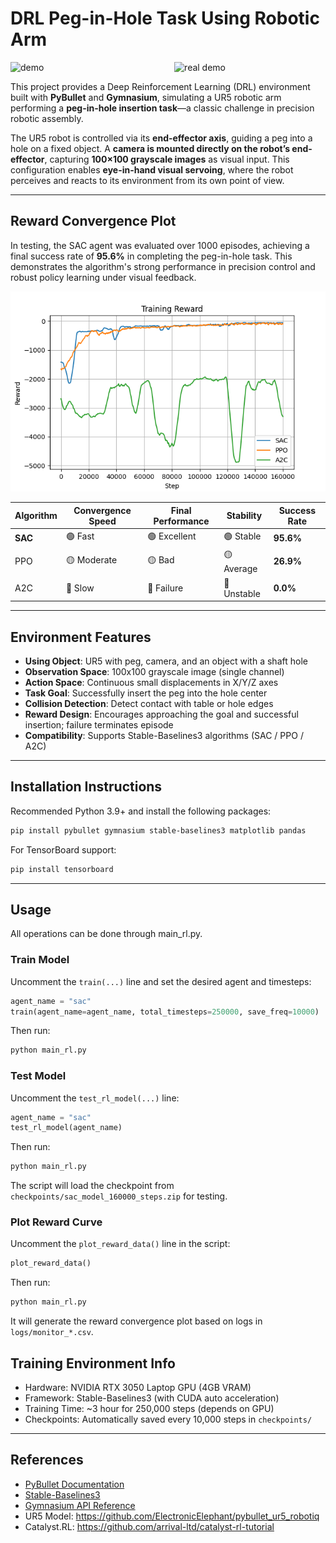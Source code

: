 # DRL Peg-in-Hole Task Using Robotic Arm

<div style="display: flex; justify-content: space-between; align-items: center;">
  <img src="./images/demo.gif" alt="demo" style="width: 48%;">
  <img src="./images/real_drl_ur.gif" alt="real demo" style="width: 48%;">
</div>

This project provides a Deep Reinforcement Learning (DRL) environment built with **PyBullet** and **Gymnasium**, simulating a UR5 robotic arm performing a **peg-in-hole insertion task**—a classic challenge in precision robotic assembly.

The UR5 robot is controlled via its **end-effector axis**, guiding a peg into a hole on a fixed object. A **camera is mounted directly on the robot’s end-effector**, capturing **100×100 grayscale images** as visual input. This configuration enables **eye-in-hand visual servoing**, where the robot perceives and reacts to its environment from its own point of view.


---

## Reward Convergence Plot
In testing, the SAC agent was evaluated over 1000 episodes, achieving a final success rate of **95.6%** in completing the peg-in-hole task. This demonstrates the algorithm's strong performance in precision control and robust policy learning under visual feedback.

<p align="center">
  <img src="./images/reward_comparison.png" alt="reward_comparison graph" />
</p>

<div align="center">

<table>
  <thead>
    <tr>
      <th>Algorithm</th>
      <th>Convergence Speed</th>
      <th>Final Performance</th>
      <th>Stability</th>
      <th>Success Rate</th>
    </tr>
  </thead>
  <tbody>
    <tr>
      <td><strong>SAC</strong></td>
      <td>🟢 Fast</td>
      <td>🟢 Excellent</td>
      <td>🟢 Stable</td>
      <td><strong>95.6%</strong></td>
    </tr>
    <tr>
      <td>PPO</td>
      <td>🟡 Moderate</td>
      <td>🟡 Bad</td>
      <td>🟡 Average</td>
      <td><strong>26.9%</strong></td>
    </tr>
    <tr>
      <td>A2C</td>
      <td>🔴 Slow</td>
      <td>🔴 Failure</td>
      <td>🔴 Unstable</td>
      <td><strong>0.0%</strong></td>
    </tr>
  </tbody>
</table>

</div>

---

## Environment Features

- **Using Object**: UR5 with peg, camera, and an object with a shaft hole 
- **Observation Space**: 100x100 grayscale image (single channel)
- **Action Space**: Continuous small displacements in X/Y/Z axes
- **Task Goal**: Successfully insert the peg into the hole center
- **Collision Detection**: Detect contact with table or hole edges
- **Reward Design**: Encourages approaching the goal and successful insertion; failure terminates episode
- **Compatibility**: Supports Stable-Baselines3 algorithms (SAC / PPO / A2C)

---

## Installation Instructions

Recommended Python 3.9+ and install the following packages:

```bash
pip install pybullet gymnasium stable-baselines3 matplotlib pandas
```

For TensorBoard support:

```bash
pip install tensorboard
```

---

## Usage

All operations can be done through main_rl.py.


### Train Model

Uncomment the `train(...)` line and set the desired agent and timesteps:

```python
agent_name = "sac"
train(agent_name=agent_name, total_timesteps=250000, save_freq=10000)
```

Then run:

```bash
python main_rl.py
```

### Test Model

Uncomment the `test_rl_model(...)` line:

```python
agent_name = "sac"
test_rl_model(agent_name)
```

Then run:

```bash
python main_rl.py
```

The script will load the checkpoint from `checkpoints/sac_model_160000_steps.zip` for testing.

### Plot Reward Curve

Uncomment the `plot_reward_data()` line in the script:

```python
plot_reward_data()
```

Then run:

```bash
python main_rl.py
```

It will generate the reward convergence plot based on logs in `logs/monitor_*.csv`.

## Training Environment Info

- Hardware: NVIDIA RTX 3050 Laptop GPU (4GB VRAM)
- Framework: Stable-Baselines3 (with CUDA auto acceleration)
- Training Time: ~3 hour for 250,000 steps (depends on GPU)
- Checkpoints: Automatically saved every 10,000 steps in `checkpoints/`

---

## References

- [PyBullet Documentation](https://pybullet.org/)
- [Stable-Baselines3](https://github.com/DLR-RM/stable-baselines3)
- [Gymnasium API Reference](https://gymnasium.farama.org/)
- UR5 Model: https://github.com/ElectronicElephant/pybullet_ur5_robotiq
- Catalyst.RL: https://github.com/arrival-ltd/catalyst-rl-tutorial
